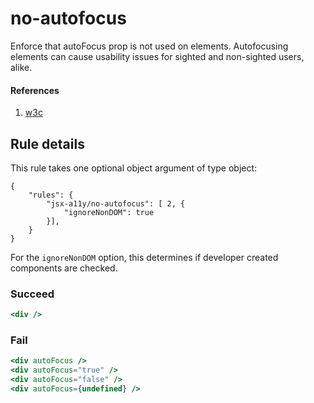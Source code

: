 # no-autofocus

Enforce that autoFocus prop is not used on elements. Autofocusing elements can cause usability issues for sighted and non-sighted users, alike.

#### References
1. [w3c](https://w3c.github.io/html/sec-forms.html#autofocusing-a-form-control-the-autofocus-attribute)

## Rule details

This rule takes one optional object argument of type object:

```
{
    "rules": {
        "jsx-a11y/no-autofocus": [ 2, {
            "ignoreNonDOM": true
        }],
    }
}
```

For the `ignoreNonDOM` option, this determines if developer created components are checked.

### Succeed
```jsx
<div />
```

### Fail
```jsx
<div autoFocus />
<div autoFocus="true" />
<div autoFocus="false" />
<div autoFocus={undefined} />
```
